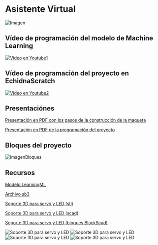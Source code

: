 # Asistente Virtual
![Imagen](https://github.com/lobotic/Proyectitos/blob/master/Echidna/AsistenteVirtual/Asistente.png)

## Vídeo de programación del modelo de Machine Learning
[![Video en Youtube1](https://github.com/lobotic/Proyectitos/blob/master/Echidna/AsistenteVirtual/AsistenteYT.png)](https://www.youtube.com/watch?v=1N8gIUOGDlM)


## Vídeo de programación del proyecto en EchidnaScratch
[![Video en Youtube2](https://github.com/lobotic/Proyectitos/blob/master/Echidna/AsistenteVirtual/AsistenteYT1.png)](https://www.youtube.com/watch?v=uZRnbfCEjvU)

## Presentaciónes
[Presentación en PDF con los pasos de la construcción de la maqueta](https://github.com/lobotic/Proyectitos/blob/master/Echidna/AsistenteVirtual/Maqueta%20para%20el%20asistente.pdf)

[Presentación en PDF de la programación del proyecto](https://github.com/lobotic/Proyectitos/blob/master/Echidna/AsistenteVirtual/ASISTENTE%20VIRTUAL%20PROYECTO.pdf)

## Bloques del proyecto
![ImagenBloques](https://github.com/lobotic/Proyectitos/blob/master/Echidna/AsistenteVirtual/Asistentebloques.png)

## Recursos
[Modelo LearningML](https://github.com/lobotic/Proyectitos/blob/master/Echidna/AsistenteVirtual/Asistente)

[Archivo sb3](https://github.com/lobotic/Proyectitos/blob/master/Echidna/AsistenteVirtual/Asistente1.sb3)

[Soporte 3D para servo y LED (stl)](https://github.com/lobotic/Proyectitos/blob/master/Echidna/AsistenteVirtual/soporte/soporte.stl)

[Soporte 3D para servo y LED (scad)](https://github.com/lobotic/Proyectitos/blob/master/Echidna/AsistenteVirtual/soporte/soporte.scad)

[Soporte 3D para servo y LED (bloques BlockScad)](https://github.com/lobotic/Proyectitos/blob/master/Echidna/AsistenteVirtual/soporte/soporte.xml)


![Soporte 3D para servo y LED](https://github.com/lobotic/Proyectitos/blob/master/Echidna/AsistenteVirtual/soporte/soporte.jpg)
![Soporte 3D para servo y LED](https://github.com/lobotic/Proyectitos/blob/master/Echidna/AsistenteVirtual/soporte/soporte1.jpeg)
![Soporte 3D para servo y LED](https://github.com/lobotic/Proyectitos/blob/master/Echidna/AsistenteVirtual/soporte/soporte2.jpeg)
![Soporte 3D para servo y LED](https://github.com/lobotic/Proyectitos/blob/master/Echidna/AsistenteVirtual/soporte/soporte3.jpeg)
